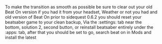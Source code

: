 To make the transition as smooth as possible be sure to clear out your old Beat On version if you had it from your headset, 
Weather or not you had and old version of Beat On prior to sidequest 0.6.2 you should reset your beatsaber game to your clean backup, Via the :settings:  tab near the bottom, solution 2, second button, or reinstall beatsaber entirely under the :apps:  tab, after that you should be set to go, search beat on in
Mods and install the latest